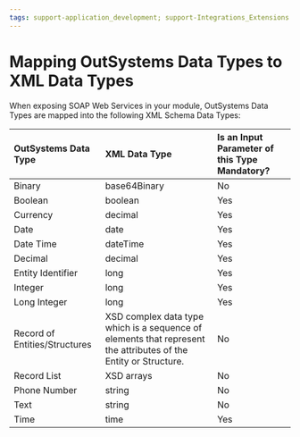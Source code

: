 ```yaml
---
tags: support-application_development; support-Integrations_Extensions
---
```


# Mapping OutSystems Data Types to XML Data Types

When exposing SOAP Web Services in your module, OutSystems Data Types are mapped into the following XML Schema Data Types:

| OutSystems Data Type | XML Data Type | Is an Input Parameter of this Type Mandatory? |
| :--- | :--- | :--- |
| Binary | base64Binary | No |
| Boolean | boolean | Yes |
| Currency | decimal | Yes |
| Date | date | Yes |
| Date Time | dateTime | Yes |
| Decimal | decimal | Yes |
| Entity Identifier | long | Yes |
| Integer | long | Yes |
| Long Integer | long | Yes |
| Record of Entities/Structures | XSD complex data type which is a sequence of elements that represent the attributes of the Entity or Structure. | No |
| Record List | XSD arrays | No |
| Phone Number | string | No |
| Text | string | No |
| Time | time | Yes |

